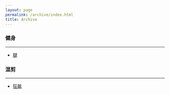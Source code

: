 ```yaml
---
layout: page
permalink: /archive/index.html
title: Archive
---
```


### 健身

---

- [腿](./archive/健身/健身.md)


### 混剪

---

- [狂飙](./archive/混剪.md)
